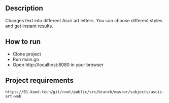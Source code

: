 Description
-------------------------
Changes text into different Ascii art letters. You can choose different styles and get instant results. 


How to run
-------------------------
* Clone project
* Run main.go 
* Open http://localhost:8080 in your browser 


Project requirements
-------------------------
`https://01.kood.tech/git/root/public/src/branch/master/subjects/ascii-art-web`
